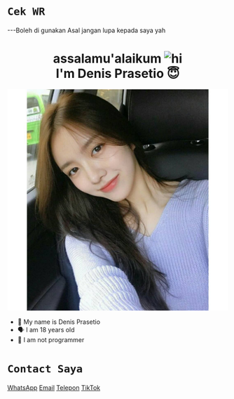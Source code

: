 # `Cek WR`

---Boleh di gunakan Asal jangan lupa kepada saya yah

<h1 align="center">assalamu'alaikum <img src="https://user-images.githubusercontent.com/1303154/88677602-1635ba80-d120-11ea-84d8-d263ba5fc3c0.gif" width="40px" alt="hi"><br>I'm Denis Prasetio 😇 </h1>
<p align="center">
  <img src="images/korea.jpg" /></>
</p>

- 👼 My name is Denis Prasetio
- 🗣️ I am 18 years old
- 🔭 I am not programmer

# `Contact Saya`

<a href="https://wa.me/6282319617604"> WhatsApp</a>
<a href="mailto:suport@densproid.xyz"> Email</a>
<a href="tel:082319617604"> Telepon</a>
<a href="https://www.tiktok.com/@denisprasetio13?"> TikTok</a>
